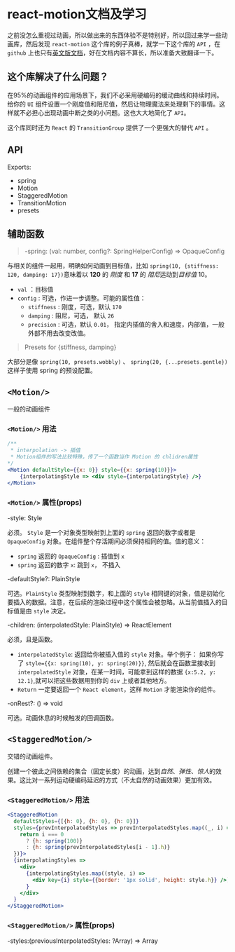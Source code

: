 # react-motion文档及学习

之前没怎么重视过动画，所以做出来的东西体验不是特别好，所以回过来学一些动画库，然后发现 `react-motion` 这个库的例子真棒，就学一下这个库的 `API` ，在 `github` 上也只有[英文版文档](https://github.com/chenglou/react-motion)，好在文档内容不算长，所以准备大致翻译一下。

## 这个库解决了什么问题？

在95%的动画组件的应用场景下，我们不必采用硬编码的缓动曲线和持续时间。给你的 `UI` 组件设置一个刚度值和阻尼值，然后让物理魔法来处理剩下的事情。这样就不必担心出现动画中断之类的小问题。这也大大地简化了 `API`。

这个库同时还为 `React` 的 `TransitionGroup` 提供了一个更强大的替代 `API` 。

## API

Exports:

* spring
* Motion
* StaggeredMotion
* TransitionMotion
* presets

## 辅助函数

> -spring: (val: number, config?: SpringHelperConfig) => OpaqueConfig

与相关的组件一起用，明确如何动画到目标值，比如 `spring(10, {stiffness: 120, damping: 17})`意味着以 **120** 的 *刚度* 和 **17** 的 *阻尼*运动到*目标值* 10。

* `val` ：目标值
* `config` : 可选，作进一步调整。可能的属性值：
  * `stiffness` : 刚度，可选，默认 `170`
  * `damping` : 阻尼，可选， 默认 `26`
  * `precision` : 可选，默认 `0.01`， 指定内插值的舍入和速度，内部值，一般外部不用去改变改值。

> Presets for {stiffness, damping}

大部分是像 `spring(10, presets.wobbly)` 、 `spring(20, {...presets.gentle})` 这样子使用 spring 的预设配置。

## `<Motion/>`

一般的动画组件

### `<Motion/>` 用法

```jsx
/**
 * interpolation -> 插值
 * Motion组件的写法比较特殊，传了一个函数当作 Motion 的 chlidren属性
*/
<Motion defaultStyle={{x: 0}} style={{x: spring(10)}}>
    {interpolatingStyle => <div style={interpolatingStyle} />}
</Motion>
```

### `<Motion/>` 属性(props)

-style: Style

必须。 `Style` 是一个对象类型映射到上面的 `spring` 返回的数字或者是 `OpaqueConfig` 对象。在组件整个存活期间必须保持相同的值。值的意义：

* `spring` 返回的 `OpaqueConfig` : 插值到 `x`
* `spring` 返回的数字 `x`: 跳到 `x`， 不插入

-defaultStyle?: PlainStyle

可选。`PlainStyle` 类型映射到数字，和上面的 `style` 相同键的对象，值是初始化要插入的数据。注意，在后续的渲染过程中这个属性会被忽略。从当前值插入的目标值是由 `style` 决定。

-children: (interpolatedStyle: PlainStyle) => ReactElement

必须，且是函数。

* `interpolatedStyle`: 返回给你被插入值的 `style` 对象。举个例子： 如果你写了 `style={{x: spring(10), y: spring(20)}}`, 然后就会在函数里接收到 `interpolatedStyle` 对象，在某一时间，可能拿到这样的数据 `{x:5.2, y: 12.1}`,就可以把这些数据用到你的 `div` 上或者其他地方。
* `Return` 一定要返回一个 `React element`，这样 `Motion` 才能渲染你的组件。

-onRest?: () => void

可选。动画休息的时候触发的回调函数。

## `<StaggeredMotion/>`

交错的动画组件。

创建一个彼此之间依赖的集合（固定长度）的动画，达到*自然*、*弹性*、*惊人*的效果。这比对一系列运动硬编码延迟的方式（不太自然的动画效果）更加有效。

### `<StaggeredMotion/>` 用法

```jsx
<StaggeredMotion
  defaultStyles={[{h: 0}, {h: 0}, {h: 0}]}
  styles={prevInterpolatedStyles => prevInterpolatedStyles.map((_, i) => {
    return i === 0
      ? {h: spring(100)}
      : {h: spring(prevInterpolatedStyles[i - 1].h)}
  })}>
  {interpolatingStyles =>
    <div>
      {interpolatingStyles.map((style, i) =>
        <div key={i} style={{border: '1px solid', height: style.h}} />)
      }
    </div>
  }
</StaggeredMotion>
```

### `<StaggeredMotion/>` 属性(props)

-styles:(previousInterpolatedStyles: ?Array<PlainStyle>) => Array<style>

必须,函数。**不要忘记`"s"`**

* `previousInterpolatedStyles` 前一个插入值的 `styles` ,(第一次渲染的时候是 `undefined` ,除非提供了 `defaultStyles`)

* Return 一定要返回包含*目的值*的 `styles` 数组,举个例子:[{x: spring(10), x: spring(20)}]

-defaultStyles?: Array<PlainStyle>

可选。和 `Motion` 的 `defaultStyle` 类似，但是是一个数组。

-children: (interpolatedStyles: Array<PlainStyle>) => ReactElement

必须，函数。和 `Motion` 的 `children` 类似, 但是接受一个插入值的数组作为函数的参数。举个例子：`[{x: 5}, {x: 6.4}, {x: 8.1}]`。

(没有 `noRest`, 我们没有发现有什么意义在 `StaggeredMotion` 中加入 `noReset`)

## `<TransitionMotion>`

帮助你创建 `mounting` 和 `unmounting` 时的动画。

